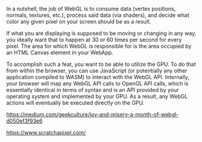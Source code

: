 In a nutshell, the job of WebGL is to consume data (vertex positions, normals, textures, etc.), process said data (via shaders), and decide what color any given pixel on your screen should be as a result.

If what you are displaying is supposed to be moving or changing in any way, you ideally want that to happen at 30 or 60 times per second for every pixel. The area for which WebGL is responsible for is the area occupied by an HTML Canvas element in your WebApp.

To accomplish such a feat, you want to be able to utilize the GPU. To do that from within the browser, you can use JavaScript (or potentially any other application compiled to WASM) to interact with the WebGL API. Internally, your browser will map any WebGL API calls to OpenGL API calls, which is essentially identical in terms of syntax and is an API provided by your operating system and implemented by your GPU. As a result, any WebGL actions will eventually be executed directly on the GPU.

https://medium.com/geekculture/joy-and-misery-a-month-of-webgl-d050ef3f93e6

https://www.scratchapixel.com/

